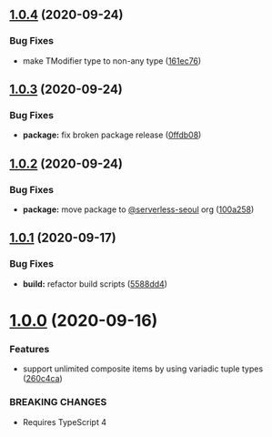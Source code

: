 ## [1.0.4](https://github.com/catchfashion/typebox/compare/v1.0.3...v1.0.4) (2020-09-24)


### Bug Fixes

* make TModifier type to non-any type ([161ec76](https://github.com/catchfashion/typebox/commit/161ec76d366c9f00df392198abccd2ea7f24a777))

## [1.0.3](https://github.com/catchfashion/typebox/compare/v1.0.2...v1.0.3) (2020-09-24)


### Bug Fixes

* **package:** fix broken package release ([0ffdb08](https://github.com/catchfashion/typebox/commit/0ffdb089550e9f168eefe699da4d2a6527ff494b))

## [1.0.2](https://github.com/catchfashion/typebox/compare/v1.0.1...v1.0.2) (2020-09-24)


### Bug Fixes

* **package:** move package to [@serverless-seoul](https://github.com/serverless-seoul) org ([100a258](https://github.com/catchfashion/typebox/commit/100a258f768fd37df725d1ef0db80d326323411c))

## [1.0.1](https://github.com/catchfashion/typebox/compare/v1.0.0...v1.0.1) (2020-09-17)


### Bug Fixes

* **build:** refactor build scripts ([5588dd4](https://github.com/catchfashion/typebox/commit/5588dd404148dea6bdb3483f9ae49cc25a78d2ae))

# [1.0.0](https://github.com/catchfashion/typebox/compare/v0.10.1...v1.0.0) (2020-09-16)


### Features

* support unlimited composite items by using variadic tuple types ([260c4ca](https://github.com/catchfashion/typebox/commit/260c4cabad7218ba633164eb1958d551f0e80deb))


### BREAKING CHANGES

* Requires TypeScript 4
